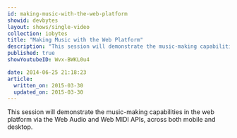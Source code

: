 ```yaml
---
id: making-music-with-the-web-platform
showid: devbytes
layout: shows/single-video
collection: iobytes
title: "Making Music with the Web Platform"
description: "This session will demonstrate the music-making capabilities in the web platform via the Web Audio and Web MIDI APIs, across both mobile and desktop."
published: true
showYoutubeID: Wvx-BWKL0u4

date: 2014-06-25 21:18:23
article:
  written_on: 2015-03-30
  updated_on: 2015-03-30
---
```


This session will demonstrate the music-making capabilities in the web platform via the Web Audio and Web MIDI APIs, across both mobile and desktop.
